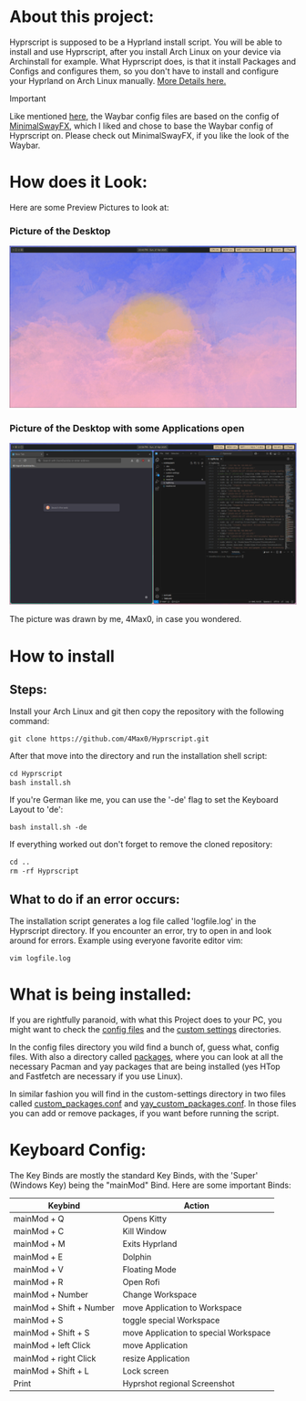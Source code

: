 # About this project:

Hyprscript is supposed to be a Hyprland install script. You will be able to install and use Hyprscript, after you install Arch Linux on your device via Archinstall for example.
What Hyprscript does, is that it install Packages and Configs and configures them, so you don't have to install and configure your Hyprland on Arch Linux manually. [More Details here.](#what-is-being-installed)

> [!IMPORTANT]
> Like mentioned [here](config-files/waybar/Disclaimer.md), the Waybar config files are based on the config 
> of [MinimalSwayFX](https://github.com/mubin6th/MinimalSwayFX), which I liked and chose to base the Waybar config of Hyprscript on. Please check out MinimalSwayFX, if you like the look of the Waybar.

# How does it Look:

Here are some Preview Pictures to look at:

### Picture of the Desktop

![Alternativtext](.doc/2025-04-27-234330_hyprshot.png)

### Picture of the Desktop with some Applications open
![Alternativtext](.doc/2025-04-27-235853_hyprshot.png)

The picture was drawn by me, 4Max0, in case you wondered.

# How to install

## Steps:
Install your Arch Linux and git then copy the repository with the following command:

```
git clone https://github.com/4Max0/Hyprscript.git
```

After that move into the directory and run the installation shell script:

```
cd Hyprscript
bash install.sh
```

If you're German like me, you can use the '-de' flag to set the Keyboard Layout to 'de':

```
bash install.sh -de
```

If everything worked out don't forget to remove the cloned repository:
```
cd ..
rm -rf Hyprscript
```

## What to do if an error occurs:
The installation script generates a log file called 'logfile.log' in the Hyprscript directory. If you encounter an error, try to open in and look around for errors. Example using everyone favorite editor vim:

```
vim logfile.log
```

# What is being installed:

If you are rightfully paranoid, with what this Project does to your PC, you might want to check the [config files](config-files/) and the [custom settings](custom-settings/) directories.

In the config files directory you wild find a bunch of, guess what, config files. With also a directory called [packages](config-files/packages/), where you can look at all the necessary Pacman and yay packages that are being installed (yes HTop and Fastfetch are necessary if you use Linux).

In similar fashion you will find in the custom-settings directory in two files called [custom_packages.conf](custom-settings/custom_packages.conf) and [yay_custom_packages.conf](custom-settings/yay_custom_packages.conf). In those files you can add or remove packages, if you want before running the script.

# Keyboard Config:

The Key Binds are mostly the standard Key Binds, with the 'Super' (Windows Key) being the "mainMod" Bind. Here are some important Binds:

| Keybind                   | Action                                |
|---------------------------|---------------------------------------|
| mainMod + Q               | Opens Kitty                           |
| mainMod + C               | Kill Window                           |
| mainMod + M               | Exits Hyprland                        |
| mainMod + E               | Dolphin                               |
| mainMod + V               | Floating Mode                         |
| mainMod + R               | Open Rofi                             |
| mainMod + Number          | Change Workspace                      |
| mainMod + Shift + Number  | move Application to Workspace         |
| mainMod + S               | toggle special Workspace              |
| mainMod + Shift + S       | move Application to special Workspace |
| mainMod + left Click      | move Application                      |
| mainMod + right Click     | resize Application                    |
| mainMod + Shift + L       | Lock screen                           |
| Print                     | Hyprshot regional Screenshot          |
 